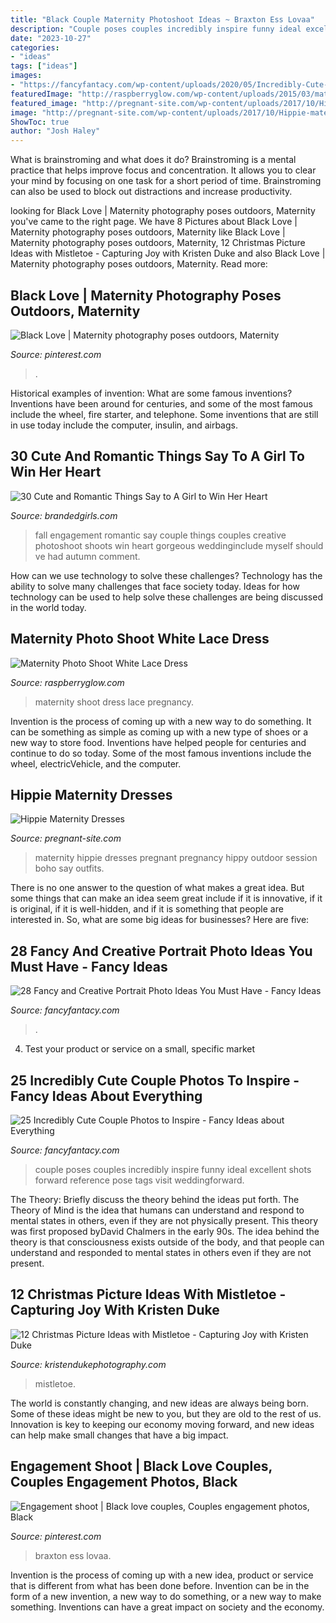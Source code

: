 ```yaml
---
title: "Black Couple Maternity Photoshoot Ideas ~ Braxton Ess Lovaa"
description: "Couple poses couples incredibly inspire funny ideal excellent shots forward reference pose tags visit weddingforward"
date: "2023-10-27"
categories:
- "ideas"
tags: ["ideas"]
images:
- "https://fancyfantacy.com/wp-content/uploads/2020/05/Incredibly-Cute-Couple-Photos-to-Inspire-21.jpg"
featuredImage: "http://raspberryglow.com/wp-content/uploads/2015/03/maternity-photo-3-682x1024.jpg"
featured_image: "http://pregnant-site.com/wp-content/uploads/2017/10/Hippie-maternity-dresses-2.jpg"
image: "http://pregnant-site.com/wp-content/uploads/2017/10/Hippie-maternity-dresses-2.jpg"
ShowToc: true
author: "Josh Haley"
---
```



What is brainstroming and what does it do?
Brainstroming is a mental practice that helps improve focus and concentration. It allows you to clear your mind by focusing on one task for a short period of time. Brainstroming can also be used to block out distractions and increase productivity.

	

		
looking for Black Love | Maternity photography poses outdoors, Maternity you've came to the right page. We have 8 Pictures about Black Love | Maternity photography poses outdoors, Maternity like Black Love | Maternity photography poses outdoors, Maternity, 12 Christmas Picture Ideas with Mistletoe - Capturing Joy with Kristen Duke and also Black Love | Maternity photography poses outdoors, Maternity. Read more:
		
    
## Black Love | Maternity Photography Poses Outdoors, Maternity

<img loading=lazy src="https://i.pinimg.com/736x/ce/ee/92/ceee92ad017c6e90d1cd14fd04caa67e.jpg" onerror="this.onerror=null;this.src='https://tse1.mm.bing.net/th?id=OIP.ocBsHPn5kadKgmwtTTTqOwHaLH&amp;pid=15.1';" alt="Black Love | Maternity photography poses outdoors, Maternity">

_Source: pinterest.com_

>. 

	

Historical examples of invention: What are some famous inventions?
Inventions have been around for centuries, and some of the most famous include the wheel, fire starter, and telephone. Some inventions that are still in use today include the computer, insulin, and airbags.

    
## 30 Cute And Romantic Things Say To A Girl To Win Her Heart

<img loading=lazy src="http://www.brandedgirls.com/wp-content/uploads/2015/10/30-Cute-and-Romantic-Things-Say-to-A-Girl.jpg" onerror="this.onerror=null;this.src='https://tse1.mm.bing.net/th?id=OIP.k5Nw71wIdGoybFAlV3OpQAAAAA&amp;pid=15.1';" alt="30 Cute and Romantic Things Say to A Girl to Win Her Heart">

_Source: brandedgirls.com_

>fall engagement romantic say couple things couples creative photoshoot shoots win heart gorgeous weddinginclude myself should ve had autumn comment. 

	

How can we use technology to solve these challenges?
Technology has the ability to solve many challenges that face society today. Ideas for how technology can be used to help solve these challenges are being discussed in the world today.

    
## Maternity Photo Shoot White Lace Dress

<img loading=lazy src="http://raspberryglow.com/wp-content/uploads/2015/03/maternity-photo-3-682x1024.jpg" onerror="this.onerror=null;this.src='https://tse4.mm.bing.net/th?id=OIP.UA4SH0DgEgGSkHPUsgJrMgHaLH&amp;pid=15.1';" alt="Maternity Photo Shoot White Lace Dress">

_Source: raspberryglow.com_

>maternity shoot dress lace pregnancy. 

	

Invention is the process of coming up with a new way to do something. It can be something as simple as coming up with a new type of shoes or a new way to store food. Inventions have helped people for centuries and continue to do so today. Some of the most famous inventions include the wheel, electricVehicle, and the computer.

    
## Hippie Maternity Dresses

<img loading=lazy src="http://pregnant-site.com/wp-content/uploads/2017/10/Hippie-maternity-dresses-2.jpg" onerror="this.onerror=null;this.src='https://tse4.mm.bing.net/th?id=OIP.0ir_E1sBmvVaapkRuXAy7QHaLE&amp;pid=15.1';" alt="Hippie Maternity Dresses">

_Source: pregnant-site.com_

>maternity hippie dresses pregnant pregnancy hippy outdoor session boho say outfits. 

	

There is no one answer to the question of what makes a great idea. But some things that can make an idea seem great include if it is innovative, if it is original, if it is well-hidden, and if it is something that people are interested in.  So, what are some big ideas for businesses? Here are five: 

    
## 28 Fancy And Creative Portrait Photo Ideas You Must Have - Fancy Ideas

<img loading=lazy src="https://fancyfantacy.com/wp-content/uploads/2020/03/Fancy-and-Creative-Portrait-Photo-Ideas-You-Must-Have-（29）.jpg" onerror="this.onerror=null;this.src='https://tse2.mm.bing.net/th?id=OIP.CUrKLELUhgl6vDIRkxm2KQHaPp&amp;pid=15.1';" alt="28 Fancy and Creative Portrait Photo Ideas You Must Have - Fancy Ideas">

_Source: fancyfantacy.com_

>. 

	

4. Test your product or service on a small, specific market

    
## 25 Incredibly Cute Couple Photos To Inspire - Fancy Ideas About Everything

<img loading=lazy src="https://fancyfantacy.com/wp-content/uploads/2020/05/Incredibly-Cute-Couple-Photos-to-Inspire-21.jpg" onerror="this.onerror=null;this.src='https://tse3.mm.bing.net/th?id=OIP.DzYAcqCB9OofCmllvmxS1wHaLG&amp;pid=15.1';" alt="25 Incredibly Cute Couple Photos to Inspire - Fancy Ideas about Everything">

_Source: fancyfantacy.com_

>couple poses couples incredibly inspire funny ideal excellent shots forward reference pose tags visit weddingforward. 

	

The Theory: Briefly discuss the theory behind the ideas put forth.
The Theory of Mind is the idea that humans can understand and respond to mental states in others, even if they are not physically present. This theory was first proposed byDavid Chalmers in the early 90s. The idea behind the theory is that consciousness exists outside of the body, and that people can understand and responded to mental states in others even if they are not present.

    
## 12 Christmas Picture Ideas With Mistletoe - Capturing Joy With Kristen Duke

<img loading=lazy src="https://www.kristendukephotography.com/wp-content/uploads/2014/12/siblings-with-paper-mistletoe.jpg" onerror="this.onerror=null;this.src='https://tse1.mm.bing.net/th?id=OIP.guUQeoiSiof7U0NtuFK4mQHaLI&amp;pid=15.1';" alt="12 Christmas Picture Ideas with Mistletoe - Capturing Joy with Kristen Duke">

_Source: kristendukephotography.com_

>mistletoe. 

	

The world is constantly changing, and new ideas are always being born. Some of these ideas might be new to you, but they are old to the rest of us. Innovation is key to keeping our economy moving forward, and new ideas can help make small changes that have a big impact.

    
## Engagement Shoot | Black Love Couples, Couples Engagement Photos, Black

<img loading=lazy src="https://i.pinimg.com/736x/dc/72/41/dc724198b72b00f6844ce992216af1af.jpg" onerror="this.onerror=null;this.src='https://tse1.mm.bing.net/th?id=OIP.DjZduseXVTlRllxVfSDnMgHaJI&amp;pid=15.1';" alt="Engagement shoot | Black love couples, Couples engagement photos, Black">

_Source: pinterest.com_

>braxton ess lovaa. 

	

Invention is the process of coming up with a new idea, product or service that is different from what has been done before. Invention can be in the form of a new invention, a new way to do something, or a new way to make something. Inventions can have a great impact on society and the economy.

